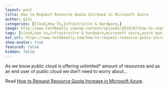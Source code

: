 ```yaml
---
layout: post
title: How to Request Resource Quota Increase in Microsoft Azure
author: gini
categories: [Cloud,How To,Infrastructre & Hardware,]
image: http://www.techbeatly.com/wp-content/uploads/2019/07/how-to-request-resource-quota-increase-in-microsoft-azure-01-1024x216.png
tags: [cloud,how to,infrastructre & hardware,microsoft azure,azure quota increase,azure resource limit,azure resource quota,how to request resource quota increase in microsoft azure,increase azure quota,]
ext_url: https://www.techbeatly.com/how-to-request-resource-quota-increase-in-microsoft-azure/
show-avatar: true
featured: false
hidden: false
---
```


As we know public cloud is offering unlimited* amount of resources and as an end user of public cloud we don&#8217;t need to worry about&#46;&#46;&#46;

Read [How to Request Resource Quota Increase in Microsoft Azure](https://www.techbeatly.com/how-to-request-resource-quota-increase-in-microsoft-azure/).